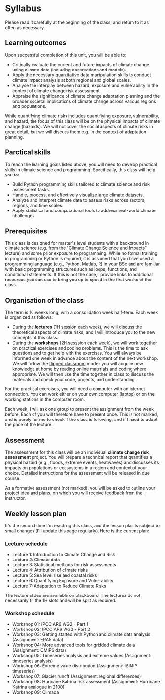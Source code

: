 # Syllabus

Please read it carefully at the beginning of the class, and return to it as often as necessary.

## Learning outcomes

Upon successful completion of this unit, you will be able to:

- Critically evaluate the current and future impacts of climate change using climate data (including observations and models).
- Apply the necessary quantitative data manipulation skills to conduct climate impact analysis at both regional and global scales.
- Analyse the interplay between hazard, exposure and vulnerability in the context of climate change risk assessment.
- Appraise the significance of climate change adaptation planning and the broader societal implications of climate change across various regions and populations.

While quantifying climate risks includes quantifiying exposure, vulnerability, and hazard, the focus of this class will be on the physical impacts of climate change (hazards). We will not cover the social aspects of climate risks in great detail, but we will discuss them e.g. in the context of adaptation planning.

## Parctical skills

To reach the learning goals listed above, you will need to develop practical skills in climate science and programming. Specifically, this class will help you to:

- Build Python programming skills tailored to climate science and risk assessment tasks.
- Handle, process, and effectively visualize large climate datasets.
- Analyze and interpret climate data to assess risks across sectors, regions, and time scales.
- Apply statistical and computational tools to address real-world climate challenges.

## Prerequisites

This class is designed for master's level students with a background in climate science (e.g. from the "Climate Change Science and Impacts" lecture) and some prior exposure to programming. While no formal training in programming or Python is required, it is assumed that you have used a programming language (e.g., Python, Matlab, R) in your BSc and are familiar with basic programming structures such as loops, functions, and conditional statements. If this is not the case, I provide links to additional resources you can use to bring you up to speed in the first weeks of the class.

## Organisation of the class

The term is 10 weeks long, with a consolidation week half-term. Each week is organized as follows:

- During the **lectures** (1H session each week), we will discuss the theoretical aspects of climate risks, and I will introduce you to the new concepts of this class.
- During the **workshops** (2H sesssion each week), we will work together on practical exercises and coding problems. This is the time to ask questions and to get help with the exercises. You will always be informed one week in advance about the content of the next workshop. We will follow the [flipped classroom](https://en.wikipedia.org/wiki/Flipped_classroom) model: you will acquire new knowledge at home by reading online materials and coding where appropriate. We will then use the time together in class to discuss the materials and check your code, projects, and understanding.

For the practical exercises, you will need a computer with an internet connection. You can work either on your own computer (laptop) or on the working stations in the computer room.

Each week, I will ask one group to present the assignment from the week before. Each of you will therefore have to present once. This is not marked, and is purely for me to check if the class is following, and if I need to adapt the pace of the lecture.

## Assessment

The assessment for this class will be an individual **climate change risk assessment** project. You will prepare a technical report that quantifies a physical hazard (e.g., floods, extreme events, heatwaves) and discusses its impacts on populations or ecosystems in a region and context of your choice. Detailed instructions for the assessment will be released in due course.

As a formative assessment (not marked), you will be asked to outline your project idea and plans, on which you will receive feedback from the instructor.

## Weekly lesson plan

It's the second time I'm teaching this class, and the lesson plan is subject to small changes (I'll update this page regularly). Here is the current plan:

### Lecture schedule

- Lecture 1: Introduction to Climate Change and Risk
- Lecture 2: Climate data
- Lecture 3: Statistical methods for risk assessments
- Lecture 4: Attribution of climate risks
- Lecture 5: Sea level rise and coastal risks
- Lecture 6: Quantifying Exposure and Vulnerability
- Lecture 7: Adaptation to Reduce Climate Risks

The lecture slides are available on blackboard. The lectures do not necessarily fit the 1H slots and will be split as required.

### Workshop schedule

- Workshop 01: IPCC AR6 WG2 - Part 1
- Workshop 02: IPCC AR6 WG2 - Part 2
- Workshop 03: Getting started with Python and climate data analysis (Assignment: ERA5 data)
- Workshop 04: More advanced tools for gridded climate data (Assignment: CMIP6 data)
- Workshop 05: Timeseries analysis and extreme values (Assignment: timeseries analysis)
- Workshop 06: Extreme value distribution (Assignment: ISIMIP timeseries)
- Workshop 07: Glacier runoff (Assignment: regional differences)
- Workshop 08: Huricane Katrina risk assessment (Assignment: Hurricane Katrina analogue in 2100)
- Workshop 09: Climada
